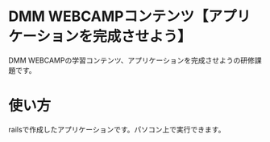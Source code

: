 # DMM WEBCAMPコンテンツ【アプリケーションを完成させよう】
DMM WEBCAMPの学習コンテンツ、アプリケーションを完成させようの研修課題です。
# 使い方
railsで作成したアプリケーションです。パソコン上で実行できます。
